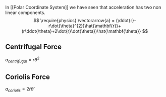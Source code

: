 In  [[Polar Coordinate System]] we have seen that acceleration has two non linear components.
$$
\require{physics}
\vectorarrow{a} = (\ddot{r}-r\dot{\theta}^{2})\hat{\mathbf{r}}+(r\ddot{\theta}+2\dot{r}\dot{\theta})\hat{\mathbf{\theta}}
$$
## Centrifugal Force

$a_{centrifugal}= r \dot{\theta}^{2}$

## Coriolis Force

$a_{coriolis} = 2 \dot{r} \dot{\theta}$